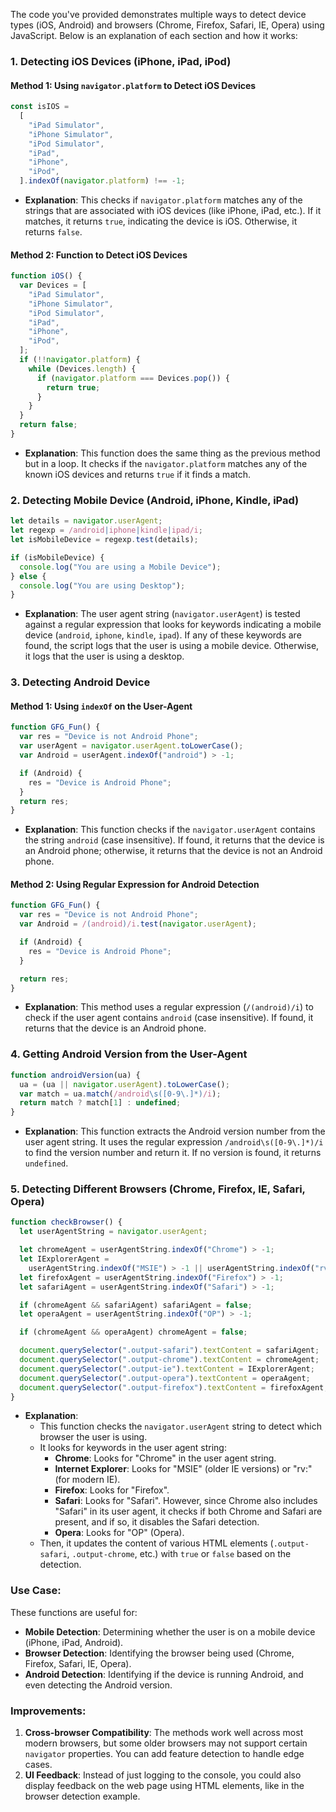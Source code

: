The code you've provided demonstrates multiple ways to detect device types (iOS, Android) and browsers (Chrome, Firefox, Safari, IE, Opera) using JavaScript. Below is an explanation of each section and how it works:

### 1. **Detecting iOS Devices (iPhone, iPad, iPod)**

#### Method 1: Using `navigator.platform` to Detect iOS Devices
```javascript
const isIOS =
  [
    "iPad Simulator",
    "iPhone Simulator",
    "iPod Simulator",
    "iPad",
    "iPhone",
    "iPod",
  ].indexOf(navigator.platform) !== -1;
```
- **Explanation**: This checks if `navigator.platform` matches any of the strings that are associated with iOS devices (like iPhone, iPad, etc.). If it matches, it returns `true`, indicating the device is iOS. Otherwise, it returns `false`.

#### Method 2: Function to Detect iOS Devices
```javascript
function iOS() {
  var Devices = [
    "iPad Simulator",
    "iPhone Simulator",
    "iPod Simulator",
    "iPad",
    "iPhone",
    "iPod",
  ];
  if (!!navigator.platform) {
    while (Devices.length) {
      if (navigator.platform === Devices.pop()) {
        return true;
      }
    }
  }
  return false;
}
```
- **Explanation**: This function does the same thing as the previous method but in a loop. It checks if the `navigator.platform` matches any of the known iOS devices and returns `true` if it finds a match.

### 2. **Detecting Mobile Device (Android, iPhone, Kindle, iPad)**

```javascript
let details = navigator.userAgent;
let regexp = /android|iphone|kindle|ipad/i;
let isMobileDevice = regexp.test(details);

if (isMobileDevice) {
  console.log("You are using a Mobile Device");
} else {
  console.log("You are using Desktop");
}
```
- **Explanation**: The user agent string (`navigator.userAgent`) is tested against a regular expression that looks for keywords indicating a mobile device (`android`, `iphone`, `kindle`, `ipad`). If any of these keywords are found, the script logs that the user is using a mobile device. Otherwise, it logs that the user is using a desktop.

### 3. **Detecting Android Device**

#### Method 1: Using `indexOf` on the User-Agent
```javascript
function GFG_Fun() {
  var res = "Device is not Android Phone";
  var userAgent = navigator.userAgent.toLowerCase();
  var Android = userAgent.indexOf("android") > -1;

  if (Android) {
    res = "Device is Android Phone";
  }
  return res;
}
```
- **Explanation**: This function checks if the `navigator.userAgent` contains the string `android` (case insensitive). If found, it returns that the device is an Android phone; otherwise, it returns that the device is not an Android phone.

#### Method 2: Using Regular Expression for Android Detection
```javascript
function GFG_Fun() {
  var res = "Device is not Android Phone";
  var Android = /(android)/i.test(navigator.userAgent);

  if (Android) {
    res = "Device is Android Phone";
  }

  return res;
}
```
- **Explanation**: This method uses a regular expression (`/(android)/i`) to check if the user agent contains `android` (case insensitive). If found, it returns that the device is an Android phone.

### 4. **Getting Android Version from the User-Agent**

```javascript
function androidVersion(ua) {
  ua = (ua || navigator.userAgent).toLowerCase();
  var match = ua.match(/android\s([0-9\.]*)/i);
  return match ? match[1] : undefined;
}
```
- **Explanation**: This function extracts the Android version number from the user agent string. It uses the regular expression `/android\s([0-9\.]*)/i` to find the version number and return it. If no version is found, it returns `undefined`.

### 5. **Detecting Different Browsers (Chrome, Firefox, IE, Safari, Opera)**

```javascript
function checkBrowser() {
  let userAgentString = navigator.userAgent;

  let chromeAgent = userAgentString.indexOf("Chrome") > -1;
  let IExplorerAgent =
    userAgentString.indexOf("MSIE") > -1 || userAgentString.indexOf("rv:") > -1;
  let firefoxAgent = userAgentString.indexOf("Firefox") > -1;
  let safariAgent = userAgentString.indexOf("Safari") > -1;

  if (chromeAgent && safariAgent) safariAgent = false;
  let operaAgent = userAgentString.indexOf("OP") > -1;

  if (chromeAgent && operaAgent) chromeAgent = false;

  document.querySelector(".output-safari").textContent = safariAgent;
  document.querySelector(".output-chrome").textContent = chromeAgent;
  document.querySelector(".output-ie").textContent = IExplorerAgent;
  document.querySelector(".output-opera").textContent = operaAgent;
  document.querySelector(".output-firefox").textContent = firefoxAgent;
}
```
- **Explanation**:
  - This function checks the `navigator.userAgent` string to detect which browser the user is using.
  - It looks for keywords in the user agent string:
    - **Chrome**: Looks for "Chrome" in the user agent string.
    - **Internet Explorer**: Looks for "MSIE" (older IE versions) or "rv:" (for modern IE).
    - **Firefox**: Looks for "Firefox".
    - **Safari**: Looks for "Safari". However, since Chrome also includes "Safari" in its user agent, it checks if both Chrome and Safari are present, and if so, it disables the Safari detection.
    - **Opera**: Looks for "OP" (Opera).
  - Then, it updates the content of various HTML elements (`.output-safari`, `.output-chrome`, etc.) with `true` or `false` based on the detection.

### Use Case:
These functions are useful for:
- **Mobile Detection**: Determining whether the user is on a mobile device (iPhone, iPad, Android).
- **Browser Detection**: Identifying the browser being used (Chrome, Firefox, Safari, IE, Opera).
- **Android Detection**: Identifying if the device is running Android, and even detecting the Android version.

### Improvements:
1. **Cross-browser Compatibility**: The methods work well across most modern browsers, but some older browsers may not support certain `navigator` properties. You can add feature detection to handle edge cases.
2. **UI Feedback**: Instead of just logging to the console, you could also display feedback on the web page using HTML elements, like in the browser detection example.

